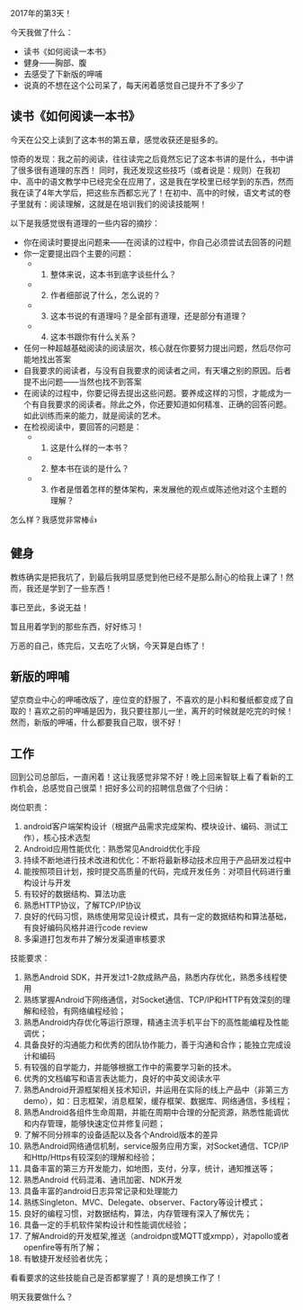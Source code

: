2017年的第3天！

今天我做了什么：

* 读书《如何阅读一本书》
* 健身——胸部、腹
* 去感受了下新版的呷哺
* 说真的不想在这个公司呆了，每天闲着感觉自己提升不了多少了

## 读书《如何阅读一本书》

今天在公交上读到了这本书的第五章，感觉收获还是挺多的。

惊奇的发现：我之前的阅读，往往读完之后竟然忘记了这本书讲的是什么，书中讲了很多很有道理的东西！
同时，我还发现这些技巧（或者说是：规则）在我初中、高中的语文教学中已经完全在应用了，这是我在学校里已经学到的东西，然而我在读了4年大学后，把这些东西都忘光了！在初中、高中的时候，语文考试的卷子里就有：阅读理解，这就是在培训我们的阅读技能啊！

以下是我感觉很有道理的一些内容的摘抄：

* 你在阅读时要提出问题来——在阅读的过程中，你自己必须尝试去回答的问题
* 你一定要提出四个主要的问题：
	* 1. 整体来说，这本书到底字谈些什么？
	* 2. 作者细部说了什么，怎么说的？
	* 3. 这本书说的有道理吗？是全部有道理，还是部分有道理？
	* 4. 这本书跟你有什么关系？
* 任何一种超越基础阅读的阅读层次，核心就在你要努力提出问题，然后尽你可能地找出答案
* 自我要求的阅读者，与没有自我要求的阅读者之间，有天壤之别的原因。后者提不出问题——当然也找不到答案
* 在阅读的过程中，你要记得去提出这些问题。要养成这样的习惯，才能成为一个有自我要求的阅读者。除此之外，你还要知道如何精准、正确的回答问题。如此训练而来的能力，就是阅读的艺术。
* 在检视阅读中，要回答的问题是：
	* 1. 这是什么样的一本书？
	* 2. 整本书在谈的是什么？
	* 3. 作者是借着怎样的整体架构，来发展他的观点或陈述他对这个主题的理解？
	
怎么样？我感觉非常棒👍

## 健身

教练确实是把我坑了，到最后我明显感觉到他已经不是那么耐心的给我上课了！然而，我还是学到了一些东西！

事已至此，多说无益！

暂且用着学到的那些东西，好好练习！

万恶的自己，练完后，又去吃了火锅，今天算是白练了！

## 新版的呷哺

望京商业中心的呷哺改版了，座位变的舒服了，不喜欢的是小料和餐纸都变成了自取的！喜欢之前的呷哺是因为，我只要往那儿一坐，离开的时候就是吃完的时候！然而，新版的呷哺，什么都要我自己取，很不好！

## 工作

回到公司总部后，一直闲着！这让我感觉非常不好！晚上回来智联上看了看新的工作机会，总感觉自己很菜！把好多公司的招聘信息做了个归纳：

岗位职责：

1. android客户端架构设计（根据产品需求完成架构、模块设计、编码、测试工作），核心技术选型
2. Android应用性能优化：熟悉常见Android优化手段
3. 持续不断地进行技术改进和优化：不断将最新移动技术应用于产品研发过程中
4. 能按照项目计划，按时提交高质量的代码，完成开发任务：对项目代码进行重构设计与开发
5. 有较好的数据结构、算法功底
6. 熟悉HTTP协议，了解TCP/IP协议
7. 良好的代码习惯，熟练使用常见设计模式，具有一定的数据结构和算法基础，有良好编码风格并进行code review
8. 多渠道打包发布并了解分发渠道审核要求

技能要求：


1. 熟悉Android SDK，并开发过1-2款成熟产品，熟悉内存优化，熟悉多线程使用
2. 熟练掌握Android下网络通信，对Socket通信、TCP/IP和HTTP有效深刻的理解和经验，有网络编程经验；
3. 熟悉Android内存优化等运行原理，精通主流手机平台下的高性能编程及性能调优；
4. 具备良好的沟通能力和优秀的团队协作能力，善于沟通和合作；能独立完成设计和编码
5. 有较强的自学能力，并能够根据工作中的需要学习新的技术。
6. 优秀的文档编写和语言表达能力，良好的中英文阅读水平
7. 熟悉Android开源框架相关技术知识，并运用在实际的线上产品中（非第三方demo），如：日志框架，消息框架，缓存框架、数据库、网络通信，多线程；
8. 熟悉Android各组件生命周期，并能在周期中合理的分配资源，熟悉性能调优和内存管理，能够快速定位并修复问题；
9. 了解不同分辨率的设备适配以及各个Android版本的差异
10. 熟悉Android网络通信机制，service服务应用方案，对Socket通信、TCP/IP和Http/Https有较深刻的理解和经验；
11. 具备丰富的第三方开发能力，如地图，支付，分享，统计，通知推送等；
12. 熟悉Android 代码混淆、通讯加密、NDK开发
13. 具备丰富的android日志异常记录和处理能力
14. 熟练Singleton、MVC、Delegate、observer、Factory等设计模式；
15. 良好的编程习惯，对数据结构，算法，内存管理有深入了解优先；
16. 具备一定的手机软件架构设计和性能调优经验；
17. 了解Android的开发框架,推送（androidpn或MQTT或xmpp），对apollo或者openfire等有所了解；
18. 有敏捷开发经验者优先；

看看要求的这些技能自己是否都掌握了！真的是想换工作了！


明天我要做什么？



